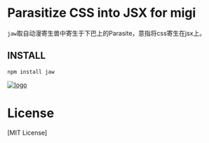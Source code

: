 # Parasitize CSS into JSX for migi

`jaw`取自动漫寄生兽中寄生于下巴上的Parasite，意指将css寄生在jsx上。

## INSTALL
```
npm install jaw
```

[![logo](https://raw.githubusercontent.com/migijs/jaw/master/logo.jpg)](https://github.com/migijs/jaw)


# License
[MIT License]
